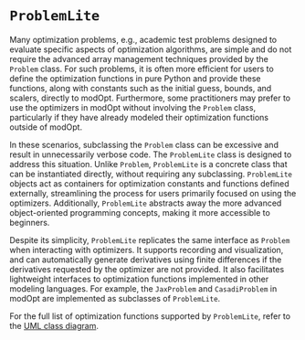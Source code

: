 # `ProblemLite`

Many optimization problems, e.g., academic test problems designed to evaluate specific aspects
of optimization algorithms, are simple and do not require the advanced array management techniques 
provided by the `Problem` class.
For such problems, it is often more efficient for users to define the optimization functions 
in pure Python and provide these functions,
along with constants such as the initial guess, bounds, and scalers, directly to modOpt. 
Furthermore, some practitioners may prefer to use the optimizers in modOpt without involving the
`Problem` class, particularly if they have already modeled their optimization functions outside of modOpt.

In these scenarios, subclassing the `Problem` class can be excessive and result in unnecessarily verbose code. 
The `ProblemLite` class is designed to address this situation. Unlike `Problem`,
`ProblemLite` is a concrete class that can be instantiated directly, without requiring any subclassing. 
`ProblemLite` objects act as containers for optimization constants and functions defined externally, streamlining the process for users primarily focused on using the optimizers. 
Additionally, `ProblemLite` abstracts away the more advanced object-oriented programming concepts, 
making it more accessible to beginners.

Despite its simplicity, `ProblemLite` replicates the same interface as `Problem` when interacting
with optimizers. 
It supports recording and visualization, and can automatically generate derivatives using finite differences 
if the derivatives requested by the optimizer are not provided. 
It also facilitates lightweight interfaces to optimization functions implemented in other
modeling languages. 
For example, the `JaxProblem` and `CasadiProblem` in modOpt are implemented as subclasses of `ProblemLite`.

For the full list of optimization functions supported by `ProblemLite`,  refer to the 
[UML class diagram](../developer_docs.md/#uml-class-diagram-for-modopt).